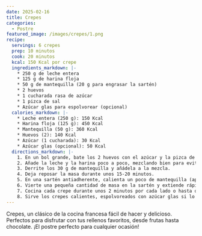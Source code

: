 ```yaml
---
date: 2025-02-16
title: Crepes
categories:
  - Postre
featured_image: /images/crepes/1.png
recipe:
  servings: 6 crepes
  prep: 10 minutos
  cook: 20 minutos
  kcal: 150 Kcal por crepe
  ingredients_markdown: |-
    * 250 g de leche entera
    * 125 g de harina floja
    * 50 g de mantequilla (20 g para engrasar la sartén)
    * 2 huevos
    * 1 cucharada rasa de azúcar
    * 1 pizca de sal
    * Azúcar glas para espolvorear (opcional)
  calories_markdown: |-
    * Leche entera (250 g): 150 Kcal
    * Harina floja (125 g): 450 Kcal
    * Mantequilla (50 g): 360 Kcal
    * Huevos (2): 140 Kcal
    * Azúcar (1 cucharada): 30 Kcal
    * Azúcar glas (opcional): 50 Kcal
  directions_markdown: |-
    1. En un bol grande, bate los 2 huevos con el azúcar y la pizca de sal.
    2. Añade la leche y la harina poco a poco, mezclando bien para evitar grumos.
    3. Derrite los 30 g de mantequilla y añádela a la mezcla.
    4. Deja reposar la masa durante unos 15-20 minutos.
    5. En una sartén antiadherente, calienta un poco de mantequilla (aproximadamente 20 g) a fuego medio.
    6. Vierte una pequeña cantidad de masa en la sartén y extiende rápidamente para formar una capa fina.
    7. Cocina cada crepe durante unos 2 minutos por cada lado o hasta que esté dorada.
    8. Sirve los crepes calientes, espolvoreados con azúcar glas si lo deseas.
---
```

Crepes, un clásico de la cocina francesa fácil de hacer y delicioso. Perfectos para disfrutar con tus rellenos favoritos, desde frutas hasta chocolate. ¡El postre perfecto para cualquier ocasión!
